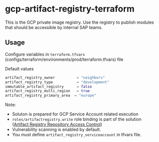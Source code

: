 # gcp-artifact-registry-terraform

This is the GCP private image registry. Use the registry to publish modules that should be accessible by internal SAP teams.

## Usage

Configure variables in `terraform.tfvars` (configs/terraform/environments/prod/terraform.tfvars) file

Default values

```terraform
artifact_registry_owner          = "neighbors"
artifact_registry_type           = "development"
immutable_artifact_registry      = false
artifact_registry_multi_region   = true
artifact_registry_primary_area  = "europe"
```

Note:

- Soluton is prepared for GCP Service Account related execution
- `roles/artifactregistry.write` role binding is part of the solution ([Artifact Registry Repository Access Control](https://cloud.google.com/artifact-registry/docs/access-control))
- Vulnerability scanning is enabled by default.
- You must define `artifact_registry_serviceaccount` in tfvars file.
